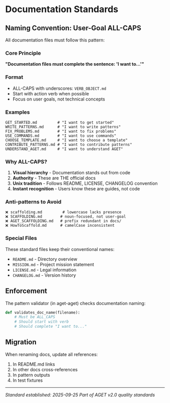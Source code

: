 # Documentation Standards

## Naming Convention: User-Goal ALL-CAPS

All documentation files must follow this pattern:

### Core Principle
**"Documentation files must complete the sentence: 'I want to...'"**

### Format
- ALL-CAPS with underscores: `VERB_OBJECT.md`
- Start with action verb when possible
- Focus on user goals, not technical concepts

### Examples
```
GET_STARTED.md         # "I want to get started"
WRITE_PATTERNS.md      # "I want to write patterns"
FIX_PROBLEMS.md        # "I want to fix problems"
USE_COMMANDS.md        # "I want to use commands"
CHOOSE_TEMPLATE.md     # "I want to choose a template"
CONTRIBUTE_PATTERNS.md # "I want to contribute patterns"
UNDERSTAND_AGET.md     # "I want to understand AGET"
```

### Why ALL-CAPS?
1. **Visual hierarchy** - Documentation stands out from code
2. **Authority** - These are THE official docs
3. **Unix tradition** - Follows README, LICENSE, CHANGELOG convention
4. **Instant recognition** - Users know these are guides, not code

### Anti-patterns to Avoid
```
❌ scaffolding.md         # lowercase lacks presence
❌ SCAFFOLDING.md        # noun-focused, not user-goal
❌ AGET_SCAFFOLDING.md   # prefix redundant in docs/
❌ HowToScaffold.md      # camelCase inconsistent
```

### Special Files
These standard files keep their conventional names:
- `README.md` - Directory overview
- `MISSION.md` - Project mission statement
- `LICENSE.md` - Legal information
- `CHANGELOG.md` - Version history

## Enforcement

The pattern validator (in aget-aget) checks documentation naming:
```python
def validates_doc_name(filename):
    # Must be ALL_CAPS
    # Should start with verb
    # Should complete "I want to..."
```

## Migration

When renaming docs, update all references:
1. In README.md links
2. In other docs cross-references
3. In pattern outputs
4. In test fixtures

---
*Standard established: 2025-09-25*
*Part of AGET v2.0 quality standards*